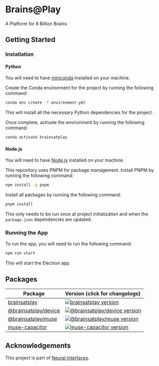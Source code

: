 # Brains@Play
A Platform for 8 Billion Brains

## Getting Started
### Installation
#### Python
You will need to have [miniconda](https://docs.conda.io/en/latest/miniconda.html) installed on your machine.

Create the Conda environment for the project by running the following command:

```bash
conda env create -f environment.yml 
```
This will install all the necessary Python dependencies for the project.

Once complete, activate the environment by running the following command:
```bash
conda activate brainsatplay
```

#### Node.js
You will need to have [Node.js](https://nodejs.org/en/) installed on your machine.

This repository uses PNPM for package management. Install PNPM by running the following command:
```bash
npm install -g pnpm
```

Install all packages by running the following command:
```bash
pnpm install
```

This only needs to be run once at project initialization and when the `package.json` dependencies are updated.

### Running the App
To run the app, you will need to run the following command:
```bash
npm run start
```

This will start the Electron app.

## Packages

| Package                                         | Version (click for changelogs)                                                                                                    |
| ----------------------------------------------- | :-------------------------------------------------------------------------------------------------------------------------------- |
| [brainsatplay](packages/brainsatplay)                           | [![brainsatplay version](https://img.shields.io/npm/v/brainsatplay.svg?label=%20)](./packages/brainsatplay/CHANGELOG.md)                                    |
| [@brainsatplay/device](packages/@brainsatplay/device) | [![@brainsatplay/device version](https://img.shields.io/npm/v/@brainsatplay/device.svg?label=%20)](packages/@brainsatplay/device/CHANGELOG.md) |
| [@brainsatplay/muse](packages/@brainsatplay/muse)             | [![@brainsatplay/muse version](https://img.shields.io/npm/v/@brainsatplay/muse.svg?label=%20)](packages/@brainsatplay/muse/CHANGELOG.md)               |
| [muse-capacitor](packages/muse-capacitor)             | [![muse-capacitor version](https://img.shields.io/npm/v/muse-capacitor.svg?label=%20)](packages/muse-capacitor/CHANGELOG.md)               |


## Acknowledgements
This project is part of [Neural Interfaces](https://github.com/neuralinterfaces).